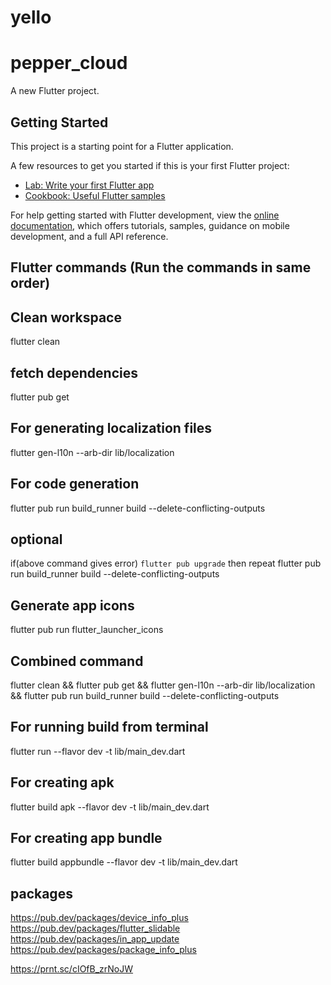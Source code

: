 # yello

# pepper_cloud

A new Flutter project.

## Getting Started

This project is a starting point for a Flutter application.

A few resources to get you started if this is your first Flutter project:

- [Lab: Write your first Flutter app](https://docs.flutter.dev/get-started/codelab)
- [Cookbook: Useful Flutter samples](https://docs.flutter.dev/cookbook)

For help getting started with Flutter development, view the
[online documentation](https://docs.flutter.dev/), which offers tutorials,
samples, guidance on mobile development, and a full API reference.

## Flutter commands (Run the commands in same order)

## Clean workspace
flutter clean

## fetch dependencies
flutter pub get

## For generating localization files
flutter gen-l10n --arb-dir lib/localization

## For code generation
flutter pub run build_runner build --delete-conflicting-outputs

## optional
if(above command gives error)
```flutter pub upgrade``` then repeat flutter pub run build_runner build --delete-conflicting-outputs

## Generate app icons
flutter pub run flutter_launcher_icons

## Combined command
flutter clean && flutter pub get && flutter gen-l10n --arb-dir lib/localization && flutter pub run build_runner build --delete-conflicting-outputs

## For running build from terminal
flutter run --flavor dev -t lib/main_dev.dart

## For creating apk
flutter build apk --flavor dev -t lib/main_dev.dart

## For creating app bundle
flutter build appbundle --flavor dev -t lib/main_dev.dart

## packages
https://pub.dev/packages/device_info_plus
https://pub.dev/packages/flutter_slidable
https://pub.dev/packages/in_app_update
https://pub.dev/packages/package_info_plus

https://prnt.sc/cIOfB_zrNoJW

